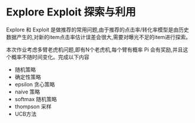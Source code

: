 # Explore Exploit 探索与利用

Explore 和 Exploit 是做推荐的常用问题,由于推荐的点击率/转化率模型是由历史数据产生的,对新的item点击率估计误差会很大,需要对曝光不足的item进行探索。

本次作业考虑多臂老虎机问题,即有N个老虎机,每个臂有概率 Pi 会有奖励,并且这个概率不随时间变化。完成以下内容

- 随机策略
- 确定性策略
- epsilon 贪心策略
- naive 策略
- softmax 随机策略
- thompson 采样
- UCB方法


